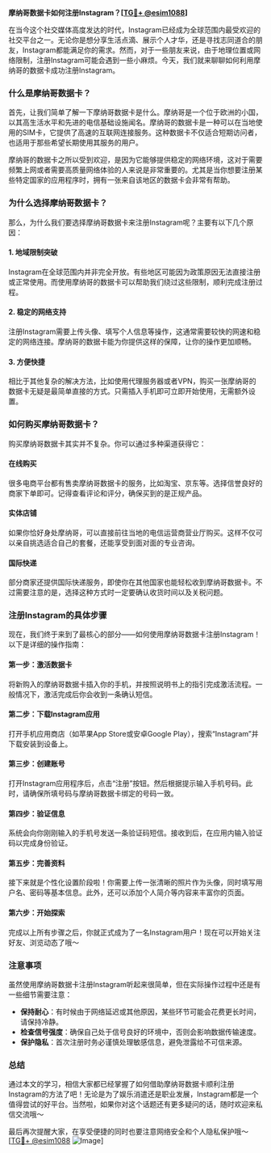 **摩纳哥数据卡如何注册Instagram？[[TG💪+ @esim1088](https://t.me/s/esim1088)]**

在当今这个社交媒体高度发达的时代，Instagram已经成为全球范围内最受欢迎的社交平台之一。无论你是想分享生活点滴、展示个人才华，还是寻找志同道合的朋友，Instagram都能满足你的需求。然而，对于一些朋友来说，由于地理位置或网络限制，注册Instagram可能会遇到一些小麻烦。今天，我们就来聊聊如何利用摩纳哥的数据卡成功注册Instagram。

### 什么是摩纳哥数据卡？

首先，让我们简单了解一下摩纳哥数据卡是什么。摩纳哥是一个位于欧洲的小国，以其高生活水平和先进的电信基础设施闻名。摩纳哥的数据卡是一种可以在当地使用的SIM卡，它提供了高速的互联网连接服务。这种数据卡不仅适合短期访问者，也适用于那些希望长期使用其服务的用户。

摩纳哥的数据卡之所以受到欢迎，是因为它能够提供稳定的网络环境，这对于需要频繁上网或者需要高质量网络体验的人来说是非常重要的。尤其是当你想要注册某些特定国家的应用程序时，拥有一张来自该地区的数据卡会非常有帮助。

### 为什么选择摩纳哥数据卡？

那么，为什么我们要选择摩纳哥数据卡来注册Instagram呢？主要有以下几个原因：

#### 1. **地域限制突破**
   Instagram在全球范围内并非完全开放。有些地区可能因为政策原因无法直接注册或正常使用。而使用摩纳哥的数据卡可以帮助我们绕过这些限制，顺利完成注册过程。

#### 2. **稳定的网络支持**
   注册Instagram需要上传头像、填写个人信息等操作，这通常需要较快的网速和稳定的网络连接。摩纳哥的数据卡能为你提供这样的保障，让你的操作更加顺畅。

#### 3. **方便快捷**
   相比于其他复杂的解决方法，比如使用代理服务器或者VPN，购买一张摩纳哥的数据卡无疑是最简单直接的方式。只需插入手机即可立即开始使用，无需额外设置。

### 如何购买摩纳哥数据卡？

购买摩纳哥数据卡其实并不复杂。你可以通过多种渠道获得它：

#### 在线购买
   很多电商平台都有售卖摩纳哥数据卡的服务，比如淘宝、京东等。选择信誉良好的商家下单即可。记得查看评论和评分，确保买到的是正规产品。

#### 实体店铺
   如果你恰好身处摩纳哥，可以直接前往当地的电信运营商营业厅购买。这样不仅可以亲自挑选适合自己的套餐，还能享受到面对面的专业咨询。

#### 国际快递
   部分商家还提供国际快递服务，即使你在其他国家也能轻松收到摩纳哥数据卡。不过需要注意的是，选择这种方式时一定要确认收货时间以及关税问题。

### 注册Instagram的具体步骤

现在，我们终于来到了最核心的部分——如何使用摩纳哥数据卡注册Instagram！以下是详细的操作指南：

#### 第一步：激活数据卡
   将新购入的摩纳哥数据卡插入你的手机，并按照说明书上的指引完成激活流程。一般情况下，激活完成后你会收到一条确认短信。

#### 第二步：下载Instagram应用
   打开手机应用商店（如苹果App Store或安卓Google Play），搜索“Instagram”并下载安装到设备上。

#### 第三步：创建账号
   打开Instagram应用程序后，点击“注册”按钮。然后根据提示输入手机号码。此时，请确保所填号码与摩纳哥数据卡绑定的号码一致。

#### 第四步：验证信息
   系统会向你刚刚输入的手机号发送一条验证码短信。接收到后，在应用内输入验证码以完成身份验证。

#### 第五步：完善资料
   接下来就是个性化设置阶段啦！你需要上传一张清晰的照片作为头像，同时填写用户名、密码等基本信息。此外，还可以添加个人简介等内容来丰富你的页面。

#### 第六步：开始探索
   完成以上所有步骤之后，你就正式成为了一名Instagram用户！现在可以开始关注好友、浏览动态了哦～

### 注意事项

虽然使用摩纳哥数据卡注册Instagram听起来很简单，但在实际操作过程中还是有一些细节需要注意：

- **保持耐心**：有时候由于网络延迟或其他原因，某些环节可能会花费更长时间，请保持冷静。
- **检查信号强度**：确保自己处于信号良好的环境中，否则会影响数据传输速度。
- **保护隐私**：首次注册时务必谨慎处理敏感信息，避免泄露给不可信来源。

### 总结

通过本文的学习，相信大家都已经掌握了如何借助摩纳哥数据卡顺利注册Instagram的方法了吧！无论是为了娱乐消遣还是职业发展，Instagram都是一个值得尝试的好平台。当然啦，如果你对这个话题还有更多疑问的话，随时欢迎来私信交流哦～

最后再次提醒大家，在享受便捷的同时也要注意网络安全和个人隐私保护哦～ [[TG💪+ @esim1088](https://t.me/s/esim1088) ![Image](https://i.postimg.cc/4NQfJmqS/Snipaste-2025-05-13-00-14-12.png)]